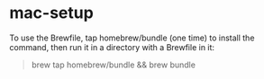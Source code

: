 # mac-setup

To use the Brewfile, tap homebrew/bundle (one time) to install the command, then run it in a directory with a Brewfile in it:

> brew tap homebrew/bundle &&
brew bundle
